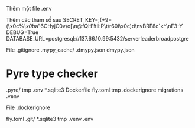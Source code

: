 Thêm một file .env

Thêm các tham số sau
SECRET_KEY=;(+9=(\x0c%*\x0b*a"6CHyjC0v\\o[\n@fQH\'!tIl:P\t\r60l\x0c)d\nvBRF8c`<^\nF3-Y
DEBUG=True
DATABASE_URL=postgresql://137.66.10.99:5432/serverleaderbroadpostgre

File .gitignore
.mypy_cache/
.dmypy.json
dmypy.json

# Pyre type checker
.pyre/
tmp
.env
*.sqlite3
Dockerfile
fly.toml
tmp
.dockerignore
migrations
.venv

File .dockerignore

fly.toml
.git/
*.sqlite3
tmp
.venv
.env